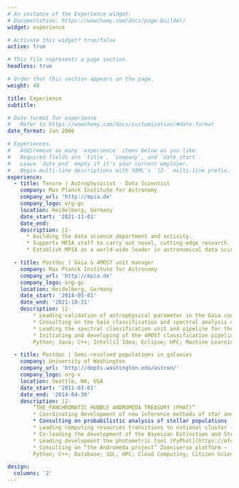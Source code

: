 ```yaml
---
# An instance of the Experience widget.
# Documentation: https://wowchemy.com/docs/page-builder/
widget: experience

# Activate this widget? true/false
active: true

# This file represents a page section.
headless: true

# Order that this section appears on the page.
weight: 40

title: Experience
subtitle:

# Date format for experience
#   Refer to https://wowchemy.com/docs/customization/#date-format
date_format: Jan 2006

# Experiences.
#   Add/remove as many `experience` items below as you like.
#   Required fields are `title`, `company`, and `date_start`.
#   Leave `date_end` empty if it's your current employer.
#   Begin multi-line descriptions with YAML's `|2-` multi-line prefix.
experience:
  - title: Tenure | Astrophysicist - Data Scientist
    company: Max Planck Institute for Astronomy
    company_url: 'http://mpia.de'
    company_logo: org-gc
    location: Heidelberg, Germany
    date_start: '2021-11-01'
    date_end:
    description: |2-
      * building the data science department and activity.
      * Supports MPIA staff to carry out novel, cutting-edge research.
      * Establish MPIA as a world-wide leader in astronomical data science.

  - title: Postdoc | Gaia & 4MOST unit manager
    company: Max Planck Institute for Astronomy
    company_url: 'http://mpia.de'
    company_logo: org-gc
    location: Heidelberg, Germany
    date_start: '2014-05-01'
    date_end: '2021-10-31'
    description: |2-
        * Leading validation of astrophysical parameter in the Gaia consortium (Coordination Unit 8)
        * Consulting on the Gaia classification and spectral analysis development – DSC & GSP-Phot
        * Leading the spectral classification unit and pipeline for the 4MOST observations
        * Initiating and developing of the 4MOST classification pipeline – 4CP
        Python; Java; C++; IntelliJ Idea; Eclipse; HPC; Machine Learning; project management; databases

  - title: Postdoc | Semi-resolved populations in galaxies
    company: University of Washington
    company_url: 'http://depts.washington.edu/astron/'
    company_logo: org-x
    location: Seattle, WA, USA
    date_start: '2011-03-01'
    date_end: '2014-04-30'
    description: |2-
        ”THE PANCHROMATIC HUBBLE ANDROMEDA TREASURY (PHAT)”
        * Coordinating development of new inference methods of star and cluster formation histories
        * Consulting on probabilistic analysis of stellar populations : initial mass function & extinction
        * Leading computing resources transitions to national cluster (XSEDE), Amazon Cloud
        * Co-leading the development of the Bayesian Extinction and Stellar Tool – [BEAST](https://github.com/BEAST-Fitting/beast)
        * Leading development the photometric tool [PyPhot](https://mfouesneau.github.io/pyphot/)
        * Consulting on “the Andromeda project” Zooniverse platform – [andromeda-project](https://www.zooniverse.org/projects/zooniverse/andromeda-project)
        Python; C++; Database; SQL; HPC; Cloud Computing; Citizen Science; Probabilistic Modeling

design:
  columns: '2'
---
```

